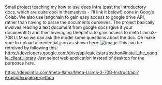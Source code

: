 Small project teaching my how to use deep infra (past the introductory docs, which are quite cool in themselves - I'll link it below!) done in Google Colab. We also use langchain to gain easy access to google drive API, rather than having to parse the documents ourselves. 
The project basically involves reading a text document from google docs (give it your documentID) and then leveraging DeepInfra to gain access to meta Llama3-70B LLM so we can ask the model some questions about the doc.
Oh make sure to upload a credential.json as shown here: ![image](https://github.com/zmblog/DeepInfraDemo/assets/60574742/f7459d74-28f4-45a8-b2a0-11a2cfcce47b)
This can be retreived by following this: https://developers.google.com/drive/api/quickstart/python#install_the_google_client_library
Just select web application instead of desktop for the purposes here.

https://deepinfra.com/meta-llama/Meta-Llama-3-70B-Instruct/api?example=openai-python
